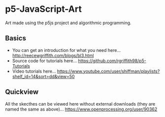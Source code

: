# p5-JavaScript-Art
Art made using the p5js project and algorithmic programming.

## Basics
- You can get an introduction for what you need here... http://reecewgriffith.com/blogs/bl3.html
- Source code for tutorials here... https://github.com/rgriffith98/p5-Tutorials
- Video tutorials here... https://www.youtube.com/user/shiffman/playlists?shelf_id=14&sort=dd&view=50

## Quickview
All the skecthes can be viewed here without external downloads (they are named the same as above)... https://www.openprocessing.org/user/90362
